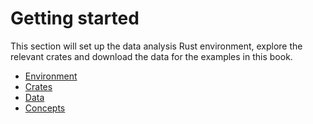 # Getting started

This section will set up the data analysis Rust environment, explore the relevant crates and download the data for the examples in this book. 

* [Environment](env.md)
* [Crates](crates.md)
* [Data](data.md)
* [Concepts](concenpts.md)